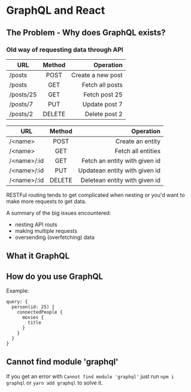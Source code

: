 # GraphQL and React

## The Problem - Why does GraphQL exists?

### Old way of requesting data through API

| URL       | Method |         Operation |
| --------- | :----: | ----------------: |
| /posts    |  POST  | Create a new post |
| /posts    |  GET   |   Fetch all posts |
| /posts/25 |  GET   |     Fetch post 25 |
| /posts/7  |  PUT   |     Update post 7 |
| /posts/2  | DELETE |     Delete post 2 |

| URL          | Method |                     Operation |
| ------------ | :----: | ----------------------------: |
| /\<name>     |  POST  |              Create an entity |
| /\<name>     |  GET   |            Fetch all entities |
| /\<name>/:id |  GET   | Fetch an entity with given id |
| /\<name>/:id |  PUT   | Updatean entity with given id |
| /\<name>/:id | DELETE | Deletean entity with given id |

RESTFul routing tends to get complicated when nesting or you'd want to make more requests to get data.

A summary of the big issues encountered:

- nesting API routs
- making multiple requests
- oversending (overfetching) data

## What it GraphQL

## How do you use GraphQL

Example:

```
query: {
  person(id: 25) {
    connectedPeople {
      movies {
        title
      }
    }
  }
}
```


## Cannot find module 'graphql'

If you get an error with `Cannot find module 'graphql'` just run `npm i graphql` or `yarn add graphql` to solve it.
